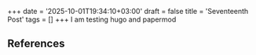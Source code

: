 +++
date = '2025-10-01T19:34:10+03:00'
draft = false
title = 'Seventeenth Post'
tags = []
+++
I am testing hugo and papermod



## References

